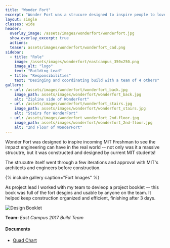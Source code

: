 ```yaml
---
title: "Wonder Fort"
excerpt: "Wonder Fort was a strucure designed to inspire people to love engineering."
layout: single
classes: wide
header:
  overlay_image: /assets/images/wonderfort/wonderfort.jpg
  show_overlay_excerpt: true
  actions:
  teaser: assets/images/wonderfort/wonderfort_cad.png
sidebar:
  - title: "Role"
    image: /assets/images/wonderfort/eastcampus_350x250.png
    image_alt: "logo"
    text: "Building Lead"
  - title: "Responsibilities"
    text: "Desinging and coordinating build with a team of 4 others"
gallery:
  - url: /assets/images/wonderfort/wonderfort_back.jpg
    image_path: assets/images/wonderfort/wonderfort_back.jpg
    alt: "Zipline side of WonderFort"
  - url: /assets/images/wonderfort/wonderfort_stairs.jpg
    image_path: assets/images/wonderfort/wonderfort_stairs.jpg
    alt: "Stairs for WonderFort"
  - url: /assets/images/wonderfort_wonderfort_2nd-floor.jpg
    image_path: assets/images/wonderfort/wonderfort_2nd-floor.jpg
    alt: "2nd Floor of WonderFort"
---
```


Wonder Fort was designed to inspire incoming MIT Freshman to see the impact engineering can have in the real world -- not only was it a massive strucutre, but it was constructed and designed by current MIT students!

The strucutre itself went through a few iterations and approval with MIT's architects and engineers before construction.

{% include gallery caption="Fort Images" %}

As project lead I worked with my team to devleop a project booklet -- this book was full of the fort desgins and usable by anyone on the team. It helped keep construction organized and efficient, finishing after 3 days.

![Design Booklet]({{site.baseurl}}/assets/images/wonderfort/wonderfort_design-booklet.jpg "Deisgn booklet for WonderFort build")

**Team:** *East Campus 2017 Build Team*

#### Documents
+ [Quad Chart]({{site.baseurl}}/assets/pdfs/quadcharts/WonderFort-Quad_Chart.pdf)<br>